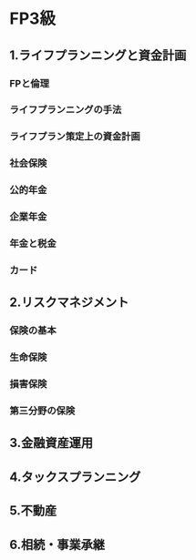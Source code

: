 # FP3級
## 1.ライフプランニングと資金計画
### FPと倫理
### ライフプランニングの手法
### ライフプラン策定上の資金計画
### 社会保険
### 公的年金
### 企業年金
### 年金と税金
### カード

## 2.リスクマネジメント
### 保険の基本
### 生命保険
### 損害保険
### 第三分野の保険

## 3.金融資産運用

## 4.タックスプランニング

## 5.不動産

## 6.相続・事業承継

